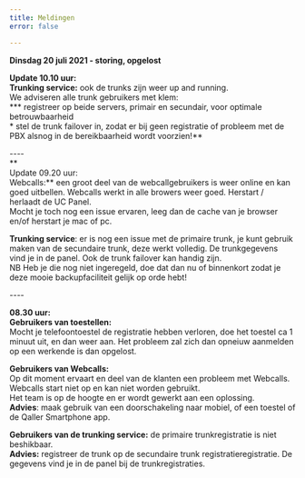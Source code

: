 ```yaml
---
title: Meldingen
error: false

---
```

**Dinsdag 20 juli 2021 - storing, opgelost**

**Update 10.10 uur:  
Trunking service:** ook de trunks zijn weer up and running.   
We adviseren alle trunk gebruikers met klem:   
*** registreer op beide servers, primair en secundair, voor optimale betrouwbaarheid  
\* stel de trunk failover in, zodat er bij geen registratie of probleem met de PBX alsnog in de bereikbaarheid wordt voorzien!**

\----  
**  
Update 09.20 uur:  
Webcalls:** een groot deel van de webcallgebruikers is weer online en kan goed uitbellen. Webcalls werkt in alle browers weer goed. Herstart / herlaadt de UC Panel.  
Mocht je toch nog een issue ervaren, leeg dan de cache van je browser en/of herstart je mac of pc.

**Trunking service**: er is nog een issue met de primaire trunk, je kunt gebruik maken van de secundaire trunk, deze werkt volledig. De trunkgegevens vind je in de panel. Ook de trunk failover kan handig zijn.  
NB Heb je die nog niet ingeregeld, doe dat dan nu of binnenkort zodat je deze mooie backupfaciliteit gelijk op orde hebt!

\----

**08.30 uur:**  
**Gebruikers van toestellen:**  
Mocht je telefoontoestel de registratie hebben verloren, doe het toestel ca 1 minuut uit, en dan weer aan. Het probleem zal zich dan opneiuw aanmelden op een werkende is dan opgelost.

**Gebruikers van Webcalls:**  
Op dit moment ervaart en deel van de klanten een probleem met Webcalls.  
Webcalls start niet op en kan niet worden gebruikt.  
Het team is op de hoogte en er wordt gewerkt aan een oplossing.  
**Advies**: maak gebruik van een doorschakeling naar mobiel, of een toestel of de Qaller Smartphone app.

**Gebruikers van de trunking service:** de primaire trunkregistratie is niet beshikbaar.  
**Advies:** registreer de trunk op de secundaire trunk registratieregistratie. De gegevens vind je in de panel bij de trunkregistraties.